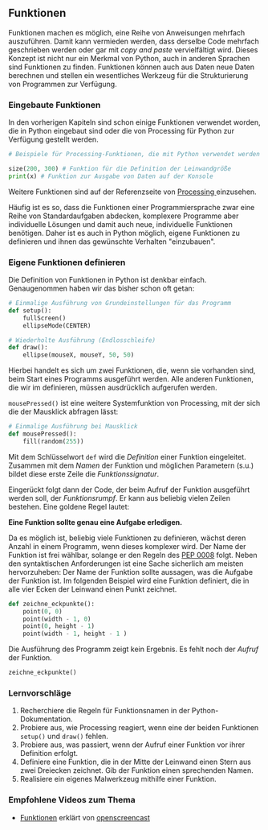 ## Funktionen


Funktionen machen es möglich, eine Reihe von Anweisungen mehrfach auszuführen. Damit kann vermieden werden, dass derselbe Code mehrfach geschrieben werden oder gar mit *copy and paste* vervielfältigt wird. Dieses Konzept ist nicht nur ein Merkmal von Python, auch in anderen Sprachen sind Funktionen zu finden. Funktionen können auch aus Daten neue Daten berechnen und stellen ein wesentliches Werkzeug für die Strukturierung von Programmen zur Verfügung.

### Eingebaute Funktionen

In den vorherigen Kapiteln sind schon einige Funktionen verwendet worden, die in Python eingebaut sind oder die von Processing für Python zur Verfügung gestellt werden.

```python
# Beispiele für Processing-Funktionen, die mit Python verwendet werden können.

size(200, 300) # Funktion für die Definition der Leinwandgröße
print(x) # Funktion zur Ausgabe von Daten auf der Konsole
```

Weitere Funktionen sind auf der Referenzseite von [Processing ](http://py.processing.org/reference) einzusehen.

Häufig ist es so, dass die Funktionen einer Programmiersprache zwar eine Reihe von Standardaufgaben abdecken, komplexere Programme aber individuelle Lösungen und damit auch neue, individuelle Funktionen benötigen. Daher ist es auch in Python möglich, eigene Funktionen zu definieren und ihnen das gewünschte Verhalten "einzubauen".


### Eigene Funktionen definieren

Die Definition von Funktionen in Python ist denkbar einfach. Genaugenommen haben wir das bisher schon oft getan:

```python
# Einmalige Ausführung von Grundeinstellungen für das Programm
def setup():
    fullScreen()
    ellipseMode(CENTER)

# Wiederholte Ausführung (Endlosschleife)
def draw():
    ellipse(mouseX, mouseY, 50, 50)
```

Hierbei handelt es sich um zwei Funktionen, die, wenn sie vorhanden sind, beim Start eines Programms ausgeführt werden. Alle anderen Funktionen, die wir im definieren, müssen ausdrücklich aufgerufen werden.

`mousePressed()` ist eine weitere Systemfunktion von Processing, mit der sich die der Mausklick abfragen lässt:

```python
# Einmalige Ausführung bei Mausklick
def mousePressed():
    fill(random(255))
```

Mit dem Schlüsselwort `def` wird die *Definition* einer Funktion eingeleitet. Zusammen mit dem *Namen* der Funktion und möglichen Parametern (s.u.) bildet diese erste Zeile die *Funktionssignatur*. 

Eingerückt folgt dann der Code, der beim Aufruf der Funktion ausgeführt werden soll, der *Funktionsrumpf*. Er kann aus beliebig vielen Zeilen bestehen. Eine goldene Regel lautet:

**Eine Funktion sollte genau eine Aufgabe erledigen.**

Da es möglich ist, beliebig viele Funktionen zu definieren, wächst deren Anzahl in einem Programm, wenn dieses komplexer wird. Der Name der Funktion ist frei wählbar, solange er den Regeln des [PEP 0008](https://www.python.org/dev/peps/pep-0008/#function-names) folgt. Neben den syntaktischen Anforderungen ist eine Sache sicherlich am meisten hervorzuheben: Der Name der Funktion sollte aussagen, was die Aufgabe der Funktion ist. Im folgenden Beispiel wird eine Funktion definiert, die in alle vier Ecken der Leinwand einen Punkt zeichnet.

```python
def zeichne_eckpunkte():
    point(0, 0)
    point(width - 1, 0)
    point(0, height - 1)
    point(width - 1, height - 1 )
```

Die Ausführung des Programm zeigt kein Ergebnis. Es fehlt noch der *Aufruf* der Funktion.

```python
zeichne_eckpunkte()
```

### Lernvorschläge

1. Recherchiere die Regeln für Funktionsnamen in der Python-Dokumentation.
2. Probiere aus, wie Processing reagiert, wenn eine der beiden Funktionen `setup()` und `draw()` fehlen.
3. Probiere aus, was passiert, wenn der Aufruf einer Funktion vor ihrer Definition erfolgt.
2. Definiere eine Funktion, die in der Mitte der Leinwand einen Stern aus zwei Dreiecken zeichnet. Gib der Funktion einen sprechenden Namen.
3. Realisiere ein eigenes Malwerkzeug mithilfe einer Funktion.

### Empfohlene Videos zum Thema

* [Funktionen](https://www.youtube.com/watch?v=Uzb_ajpcMUo&feature=youtu.be&list=PLD20BEE125C1FC7B1) erklärt von [openscreencast](https://www.youtube.com/channel/UC_oJHQiMx9dNkbt2Wz9nicQ)